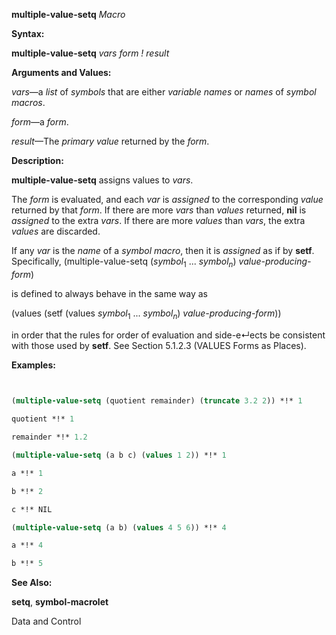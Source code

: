 **multiple-value-setq** *Macro* 



**Syntax:** 



**multiple-value-setq** *vars form ! result* 



**Arguments and Values:** 



*vars*—a *list* of *symbols* that are either *variable names* or *names* of *symbol macros*. 



*form*—a *form*. 



*result*—The *primary value* returned by the *form*. 



**Description:** 



**multiple-value-setq** assigns values to *vars*. 



The *form* is evaluated, and each *var* is *assigned* to the corresponding *value* returned by that *form*. If there are more *vars* than *values* returned, **nil** is *assigned* to the extra *vars*. If there are more *values* than *vars*, the extra *values* are discarded. 



If any <i>var</i> is the <i>name</i> of a <i>symbol macro</i>, then it is <i>assigned</i> as if by <b>setf</b>. Specifically, (multiple-value-setq (<i>symbol</i><sub>1</sub> ... <i>symbol<sub>n</sub></i>) <i>value-producing-form</i>) 



is defined to always behave in the same way as 



(values (setf (values <i>symbol</i><sub>1</sub> ... <i>symbol<sub>n</sub></i>) <i>value-producing-form</i>)) 



in order that the rules for order of evaluation and side-e↵ects be consistent with those used by **setf**. See Section 5.1.2.3 (VALUES Forms as Places). 



**Examples:**
```lisp
 

(multiple-value-setq (quotient remainder) (truncate 3.2 2)) *!* 1 

quotient *!* 1 

remainder *!* 1.2 

(multiple-value-setq (a b c) (values 1 2)) *!* 1 

a *!* 1 

b *!* 2 

c *!* NIL 

(multiple-value-setq (a b) (values 4 5 6)) *!* 4 

a *!* 4 

b *!* 5 


```
**See Also:** 



**setq**, **symbol-macrolet** 



Data and Control 



 



 



